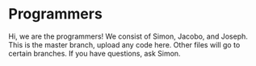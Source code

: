 # Programmers
 Hi, we are the programmers! We consist of Simon, Jacobo, and Joseph. This is the master branch, upload any code here. Other files will go to certain branches. If you have questions, ask Simon. 
